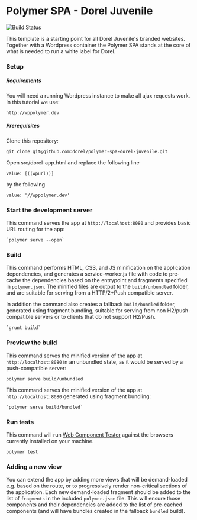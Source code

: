 # Polymer SPA - Dorel Juvenile

[![Build Status](https://travis-ci.org/PolymerElements/polymer-starter-kit.svg?branch=master)](https://travis-ci.org/PolymerElements/polymer-starter-kit)

This template is a starting point for all Dorel Juvenile's branded websites. Together with a Wordpress container the Polymer SPA stands at the core of what is needed to run a white label for Dorel.

### Setup

##### Requirements

You will need a running Wordpress instance to make all ajax requests work. In this tutorial we use:

    http://wppolymer.dev

##### Prerequisites

Clone this repository:
    
    git clone git@github.com:dorel/polymer-spa-dorel-juvenile.git

Open src/dorel-app.html and replace the following line
    
    value: [((wpurl))]

by the following

    value: '//wppolymer.dev'

### Start the development server

This command serves the app at `http://localhost:8080` and provides basic URL
routing for the app:

    `polymer serve --open`


### Build

This command performs HTML, CSS, and JS minification on the application
dependencies, and generates a service-worker.js file with code to pre-cache the
dependencies based on the entrypoint and fragments specified in `polymer.json`.
The minified files are output to the `build/unbundled` folder, and are suitable
for serving from a HTTP/2+Push compatible server.

In addition the command also creates a fallback `build/bundled` folder,
generated using fragment bundling, suitable for serving from non
H2/push-compatible servers or to clients that do not support H2/Push.

    `grunt build`

### Preview the build

This command serves the minified version of the app at `http://localhost:8080`
in an unbundled state, as it would be served by a push-compatible server:

    polymer serve build/unbundled

This command serves the minified version of the app at `http://localhost:8080`
generated using fragment bundling:

    `polymer serve build/bundled`

### Run tests

This command will run
[Web Component Tester](https://github.com/Polymer/web-component-tester) against the
browsers currently installed on your machine.

    polymer test

### Adding a new view

You can extend the app by adding more views that will be demand-loaded
e.g. based on the route, or to progressively render non-critical sections
of the application.  Each new demand-loaded fragment should be added to the
list of `fragments` in the included `polymer.json` file.  This will ensure
those components and their dependencies are added to the list of pre-cached
components (and will have bundles created in the fallback `bundled` build).
